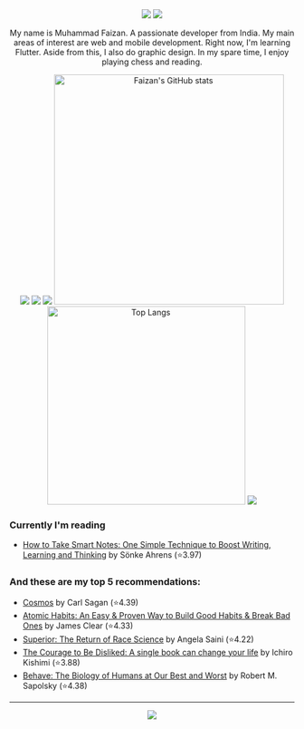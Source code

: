 <div align="center">
<img src="img/hero_banner.svg">

<!-- uncomment to change banner
<img src="https://capsule-render.vercel.app/api?type=waving&&color=0:4CB8C4,100:3CD3AD&height=300&section=header&text=Muhammad%20Faizan&fontSize=90&fontColor=FCFFE7" />
-->


<!--About me: start-->
<img src="img/hi_there.png">

<p>My name is Muhammad Faizan. A passionate developer from India. My main areas of interest are web and mobile development. Right now, I'm learning Flutter. Aside from this, I also do graphic design. In my spare time, I enjoy playing chess and reading.</p>

<!--About me: end-->

<!--Tech stack: start-->

<img src="img/tech_stack.png">

<img src="https://skillicons.dev/icons?i=java,php,dart,python,kotlin,bash,md,html,css,js,mysql,postgres,laravel,vue,pinia,gradle,flutter,tailwind,alpinejs,git,github,firebase,heroku,androidstudio,vscode,vim,idea,ai,ps,linux&perline=15" />

<!--Tech stack: end-->

<!--Statistics: start-->

<img src="img/statistics.png">

  <img alt="Faizan's GitHub stats" width="406" src="https://github-readme-stats.vercel.app/api?username=mralpha786&custom_title=Github+Stats&bg_color=00000000&hide_border=true&show_icons=true&text_color=667799&title_color=388286&icon_color=388286">
  <img alt="Top Langs" width="350" src="https://github-readme-stats.vercel.app/api/top-langs/?username=mralpha786&layout=compact&hide_border=true&bg_color=00000000&text_color=667799&custom_title=Top+Languages&title_color=388286">

<!--Statistics: end-->

<!--More Details: start-->

<img src="img/more_things.png">
</div>

### Currently I'm reading

<!-- CURRENT:START -->
- [How to Take Smart Notes: One Simple Technique to Boost Writing, Learning and Thinking](https://www.goodreads.com/review/show/7890955840?utm_medium=api&utm_source=rss) by Sönke Ahrens (⭐️3.97)
<!-- CURRENT:END -->

### And these are my top 5 recommendations:

<!-- TOP-FIVE:START -->
- [Cosmos](https://www.goodreads.com/review/show/5185708367?utm_medium=api&utm_source=rss) by Carl Sagan (⭐️4.39)
- [Atomic Habits: An Easy & Proven Way to Build Good Habits & Break Bad Ones](https://www.goodreads.com/review/show/5163920324?utm_medium=api&utm_source=rss) by James Clear (⭐️4.33)
- [Superior: The Return of Race Science](https://www.goodreads.com/review/show/5185724578?utm_medium=api&utm_source=rss) by Angela Saini (⭐️4.22)
- [The Courage to Be Disliked: A single book can change your life](https://www.goodreads.com/review/show/5163912949?utm_medium=api&utm_source=rss) by Ichiro Kishimi (⭐️3.88)
- [Behave: The Biology of Humans at Our Best and Worst](https://www.goodreads.com/review/show/5163914631?utm_medium=api&utm_source=rss) by Robert M. Sapolsky (⭐️4.38)
<!-- TOP-FIVE:END -->

<!--More Details: end-->

<!--Footer: start-->
<div align="center">

---

<img src="img/with_love.png">
</div>

